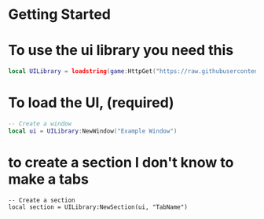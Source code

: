 # Getting Started

# To use the ui library you need this

```lua
local UILibrary = loadstring(game:HttpGet("https://raw.githubusercontent.com/sederyttv-scripter/SederYttvUiLibrary-/refs/heads/main/Skeder"))()
```

# To load the UI, (required)

```lua
-- Create a window
local ui = UILibrary:NewWindow("Example Window")
```

# to create a section I don't know to make a tabs
```
-- Create a section
local section = UILibrary:NewSection(ui, "TabName")
```
